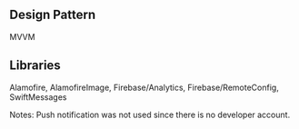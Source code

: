 ## Design Pattern
MVVM

## Libraries

 Alamofire,
 AlamofireImage,
 Firebase/Analytics,
 Firebase/RemoteConfig,
 SwiftMessages

Notes: 
Push notification was not used since there is no developer account.
